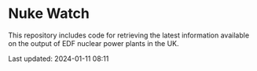 # Nuke Watch

This repository includes code for retrieving the latest information available on the output of EDF nuclear power plants in the UK.

Last updated: 2024-01-11 08:11